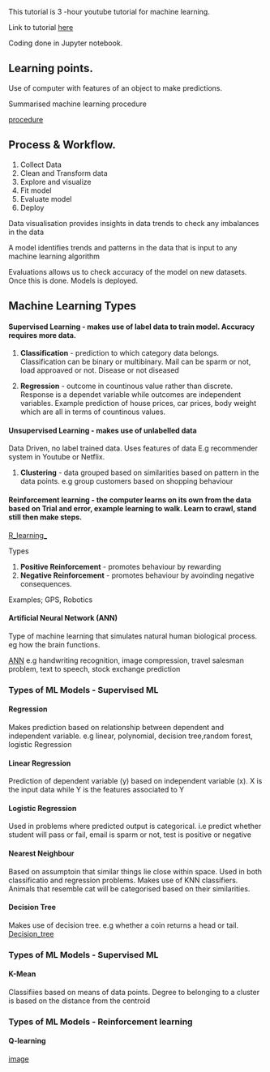This tutorial is 3 -hour youtube tutorial for machine learning.

Link to tutorial [here](https://youtu.be/JK776vhqA30)

Coding done in Jupyter notebook.

## Learning points.
Use of computer with features of an object to make predictions.

Summarised machine learning procedure

[procedure](https://github.com/mikemwanga/training-requirements/blob/main/Extra_Training/ML_with_SkillCurb/Images/ML_Workflow.png)

## Process & Workflow.
1. Collect Data
2. Clean and Transform data
3. Explore and visualize
4. Fit model
5. Evaluate model
6. Deploy

Data visualisation provides insights in data trends to check any imbalances in the data <br>

A model identifies trends and patterns in the data that is input to any machine learning algorithm <br>

Evaluations allows us to check accuracy of the model on new datasets. Once this is done. Models is deployed.

## Machine Learning Types

#### Supervised Learning - makes use of label data to train model. Accuracy requires more data.
	
1. **Classification** - prediction to which category data belongs. Classification can be binary or multibinary.
	Mail can be sparm or not, load approaved or not. Disease or not  diseased
	
2. **Regression** - outcome in countinous value rather than discrete. Response is a dependet variable while
	outcomes are independent variables. Example prediction of house prices, car prices, body weight which
	are all in terms of countinous values.

#### Unsupervised Learning - makes use of unlabelled data 
Data Driven, no label trained data. Uses features of data
E.g recommender system in Youtube or Netflix.

1. **Clustering** - data grouped based on similarities based on pattern in the data points. e.g group 
	customers based on shopping behaviour
	

#### Reinforcement learning - the computer learns on its own from the data based on Trial and error, example learning to walk. Learn to crawl, stand still then make steps.
[R_learning_](https://github.com/mikemwanga/training-requirements/blob/main/Extra_Training/ML_with_SkillCurb/Images/Reinforcement_learning.png)
	
Types
1. **Positive Reinforcement** - promotes behaviour by rewarding
2. **Negative Reinforcement**  - promotes behaviour by avoinding negative consequences.
	
Examples; GPS, Robotics
	
#### Artificial Neural Network (ANN)
Type of machine learning that simulates natural human biological process. eg how the brain functions.
	
[ANN](https://github.com/mikemwanga/training-requirements/blob/main/Extra_Training/ML_with_SkillCurb/Images/ANN.png)
e.g handwriting recognition, image compression, travel salesman problem, text to speech, stock exchange prediction
	
	
### Types of ML Models - Supervised ML

#### Regression 
Makes prediction based on relationship between dependent and independent variable. e.g linear,
polynomial, decision tree,random forest, logistic Regression
#### Linear Regression
Prediction of dependent variable (y) based on independent variable (x). X is the input data while Y is the features associated to Y
#### Logistic Regression
Used in problems where predicted output is categorical. i.e predict whether student will pass or fail, email is sparm or not, test is positive or negative
	
#### Nearest Neighbour 
Based on assumptoin that similar things lie close within space.	Used  in both classificatio and regression problems. Makes use of KNN classifiers. Animals that
resemble cat will be categorised based on their similarities.

#### Decision Tree
Makes use of decision tree. e.g whether a coin returns a head or tail. 
[Decision_tree](https://github.com/mikemwanga/training-requirements/blob/main/Extra_Training/ML_with_SkillCurb/Images/Decision_Tree.png)

	
### Types of ML Models - Supervised ML

#### K-Mean
Classifiies based on means of data points. Degree to belonging to a cluster is based on the distance from the centroid

	
### Types of ML Models - Reinforcement learning
#### Q-learning
[image](https://github.com/mikemwanga/training-requirements/blob/main/Extra_Training/ML_with_SkillCurb/Images/Q_Learning.png)
	
	
	
	
	
	
	
	
	
	
	
	
	
	
	
	
	
	
	
	


